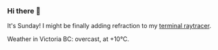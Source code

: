 ### Hi there :wave:

It's Sunday! I might be finally adding refraction to my [terminal raytracer](https://github.com/bewuethr/bash-raytracer).

Weather in Victoria BC: overcast, at +10°C.
